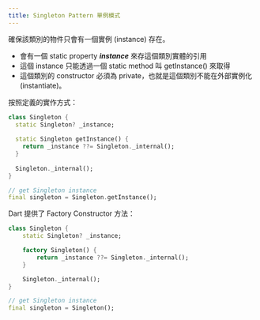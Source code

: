 ```yaml
---
title: Singleton Pattern 單例模式
---
```


確保該類別的物件只會有一個實例 (instance) 存在。

* 會有一個 static property ***instance*** 來存這個類別實體的引用
* 這個 instance 只能透過一個 static method 叫 getInstance() 來取得
* 這個類別的 constructor 必須為 private，也就是這個類別不能在外部實例化 (instantiate)。

按照定義的實作方式：

```dart
class Singleton {
  static Singleton? _instance;
  
  static Singleton getInstance() {
    return _instance ??= Singleton._internal();
  }
  
  Singleton._internal();
}
```
```dart
// get Singleton instance
final singleton = Singleton.getInstance();
```

Dart 提供了 Factory Constructor 方法：

```dart
class Singleton {
    static Singleton? _instance;

    factory Singleton() {
        return _instance ??= Singleton._internal();
    }

    Singleton._internal();
}
```
```dart
// get Singleton instance
final singleton = Singleton();
```



